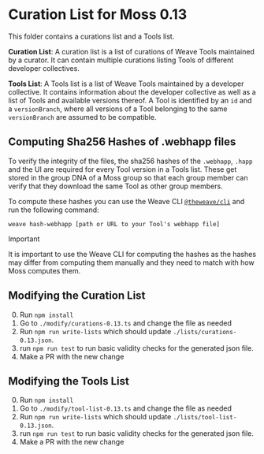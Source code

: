 # Curation List for Moss 0.13

This folder contains a curations list and a Tools list.

**Curation List**:
A curation list is a list of curations of Weave Tools maintained by a curator. It can contain
multiple curations listing Tools of different developer collectives.

**Tools List**:
A Tools list is a list of Weave Tools maintained by a developer collective. It contains information
about the developer collective as well as a list of Tools and available versions thereof. A Tool
is identified by an `id` and a `versionBranch`, where all versions of a Tool belonging to the same
`versionBranch` are assumed to be compatible.

## Computing Sha256 Hashes of .webhapp files

To verify the integrity of the files, the sha256 hashes of the `.webhapp`, `.happ` and the UI are
required for every Tool version in a Tools list. These get stored in the group DNA of a Moss
group so that each group member can verify that they download the same Tool as other group
members.

To compute these hashes you can use the Weave CLI [`@theweave/cli`](https://www.npmjs.com/package/@theweave/cli) and
run the following command:
```
weave hash-webhapp [path or URL to your Tool's webhapp file]
```

> [!IMPORTANT]
> It is important to use the Weave CLI for computing the hashes as the hashes may differ from computing them manually
and they need to match with how Moss computes them.

## Modifying the Curation List

0. Run `npm install`
1. Go to `./modify/curations-0.13.ts` and change the file as needed
2. Run `npm run write-lists` which should update `./lists/curations-0.13.json`.
3. run `npm run test` to run basic validity checks for the generated json file.
4. Make a PR with the new change

## Modifying the Tools List

0. Run `npm install`
1. Go to `./modify/tool-list-0.13.ts` and change the file as needed
2. Run `npm run write-lists` which should update `./lists/tool-list-0.13.json`.
3. run `npm run test` to run basic validity checks for the generated json file.
4. Make a PR with the new change

